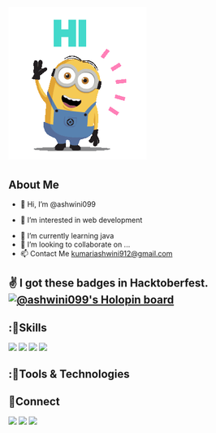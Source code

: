 # <img src="hiGif.gif"/> #




## About Me ##
* 👋 Hi, I’m @ashwini099</p>
* 👀 I’m interested in web development</p> 
* 🌱 I’m currently learning java
* 💞️ I’m looking to collaborate on ...
* 📫 Contact Me kumariashwini912@gmail.com

<!---
ashwini099/ashwini099 is a ✨ special ✨ repository because its `README.md` (this file) appears on your GitHub profile.
You can click the Preview link to take a look at your changes.
--->
:v: I got these badges in Hacktoberfest.
[![@ashwini099's Holopin board](https://holopin.me/ashwini099)](https://holopin.io/@ashwini099)
- 







## ::blue_book:Skills ##
<img src="https://img.shields.io/badge/HTML5-E34F26?style=for-the-badge&logo=html5&logoColor=white"/>
<img src="https://img.shields.io/badge/CSS3-1572B6?style=for-the-badge&logo=css3&logoColor=white"/>
<img src="https://img.shields.io/badge/Bootstrap-563D7C?style=for-the-badge&logo=bootstrap&logoColor=white"/>
<img src="https://img.shields.io/badge/JavaScript-323330?style=for-the-badge&logo=javascript&logoColor=F7DF1E"/>

## ::blue_book:Tools & Technologies ##


## :handshake:Connect ##
<img src="https://img.shields.io/badge/LinkedIn-0077B5?linkedin.com/in/kumari-ashwinistyle=for-the-badge&logo=linkedin&logoColor=white"/>
<img src="https://img.shields.io/badge/-Hackerrank-2EC866?style=for-the-badge&logo=HackerRank&logoColor=white"/>
<img src="https://img.shields.io/badge/GitHub-100000?style=for-the-badge&logo=github&logoColor=white"/>
